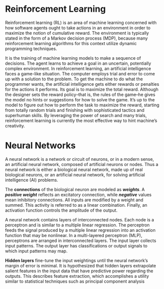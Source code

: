 # Reinforcement Learning

Reinforcement learning (RL) is an area of machine learning concerned with how software agents ought to take actions in an environment in order to maximize the notion of cumulative reward.
The environment is typically stated in the form of a Markov decision process (MDP), because many reinforcement learning algorithms for this context utilize dynamic programming techniques.

It is the training of machine learning models to make a sequence of decisions. The agent learns to achieve a goal in an uncertain, potentially complex environment. In reinforcement learning, an artificial intelligence faces a game-like situation. The computer employs trial and error to come up with a solution to the problem. To get the machine to do what the programmer wants, the artificial intelligence gets either rewards or penalties for the actions it performs. Its goal is to maximize the total reward.
Although the designer sets the reward policy–that is, the rules of the game–he gives the model no hints or suggestions for how to solve the game. It’s up to the model to figure out how to perform the task to maximize the reward, starting from totally random trials and finishing with sophisticated tactics and superhuman skills. By leveraging the power of search and many trials, reinforcement learning is currently the most effective way to hint machine’s creativity. 

# Neural Networks

A neural network is a network or circuit of neurons, or in a modern sense, an artificial neural network, composed of artificial neurons or nodes. Thus a neural network is either a biological neural network, made up of real biological neurons, or an artificial neural network, for solving artificial intelligence (AI) problems. 

The **connections** of the biological neuron are modeled as ***weights***. A ***positive weight*** reflects an excitatory connection, while ***negative*** values mean inhibitory connections. All inputs are modified by a weight and summed. This activity is referred to as a linear combination. Finally, an activation function controls the amplitude of the output.

A neural network contains layers of interconnected nodes. Each node is a perceptron and is similar to a multiple linear regression. The perceptron feeds the signal produced by a multiple linear regression into an activation function that may be nonlinear.
In a multi-layered perceptron (MLP), perceptrons are arranged in interconnected layers. The input layer collects input patterns. The output layer has classifications or output signals to which input patterns may map.

**Hidden layers** fine-tune the input weightings until the neural network’s margin of error is minimal. It is hypothesized that hidden layers extrapolate salient features in the input data that have predictive power regarding the outputs. This describes feature extraction, which accomplishes a utility similar to statistical techniques such as principal component analysis
